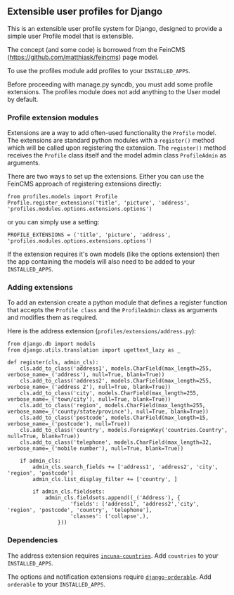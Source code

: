 ## Extensible user profiles for Django

This is an extensible user profile system for Django, designed to provide a
simple user Profile model that is extensible.

The concept (and some code) is borrowed from the FeinCMS
(https://github.com/matthiask/feincms) page model.

To use the profiles module add profiles to your `INSTALLED_APPS`.

Before proceeding with manage.py syncdb, you must add some profile extensions.
The profiles module does not add anything to the User model by default.


### Profile extension modules

Extensions are a way to add often-used functionality the `Profile` model. The
extensions are standard python modules with a `register()` method which will be
called upon registering the extension. The `register()` method receives the
`Profile` class itself and the model admin class `ProfileAdmin` as arguments.

There are two ways to set up the extensions. Either you can use the FeinCMS
approach of registering extensions directly:

    from profiles.models import Profile
    Profile.register_extensions('title', 'picture', 'address', 'profiles.modules.options.extensions.options')

or you can simply use a setting:

    PROFILE_EXTENSIONS = ('title', 'picture', 'address', 'profiles.modules.options.extensions.options')

If the extension requires it's own models (like the options extension) then the
app containing the models will also need to be added to your `INSTALLED_APPS`.

### Adding extensions

To add an extension create a python module that defines a register function
that accepts the `Profile class` and the `ProfileAdmin` class as arguments and
modifies them as required.

Here is the address extension (`profiles/extensions/address.py`):


    from django.db import models
    from django.utils.translation import ugettext_lazy as _

    def register(cls, admin_cls):
        cls.add_to_class('address1', models.CharField(max_length=255, verbose_name=_('address'), null=True, blank=True))
        cls.add_to_class('address2', models.CharField(max_length=255, verbose_name=_('address 2'), null=True, blank=True))
        cls.add_to_class('city', models.CharField(max_length=255, verbose_name=_('town/city'), null=True, blank=True))
        cls.add_to_class('region', models.CharField(max_length=255, verbose_name=_('county/state/province'), null=True, blank=True))
        cls.add_to_class('postcode', models.CharField(max_length=15, verbose_name=_('postcode'), null=True))
        cls.add_to_class('country', models.ForeignKey('countries.Country', null=True, blank=True))
        cls.add_to_class('telephone', models.CharField(max_length=32, verbose_name=_('mobile number'), null=True, blank=True))

        if admin_cls:
            admin_cls.search_fields += ['address1', 'address2', 'city', 'region', 'postcode']
            admin_cls.list_display_filter += ['country', ]

            if admin_cls.fieldsets:
                admin_cls.fieldsets.append((_('Address'), {
                        'fields': ['address1', 'address2','city', 'region', 'postcode', 'country', 'telephone'],
                        'classes': ('collapse',),
                    }))


### Dependencies

The address extension requires
[`incuna-countries`](http://github.com/incuna/incuna-countries). Add
`countries` to your `INSTALLED_APPS`.

The options and notification extensions require
[`django-orderable`](http://github.com/incuna/django-orderable). Add
`orderable` to your `INSTALLED_APPS`.
